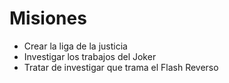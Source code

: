 # Misiones

* Crear la liga de la justicia
* Investigar los trabajos del Joker
* Tratar de investigar que trama el Flash Reverso

